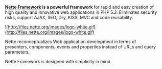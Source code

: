 **[Nette Framework](http://nette.org) is a powerful framework** for rapid and easy creation of high quality and innovative web applications in PHP 5.3. Eliminates security risks, support AJAX, SEO, Dry, KISS, MVC and code reusability.

![http://files.nette.org/images/logo-white.gif](http://files.nette.org/images/logo-white.gif)

Nette reconceptualizes Web application development in terms of presenters, components, events and properties instead of URLs and query parameters.

Nette Framework is designed with simplicity in mind.